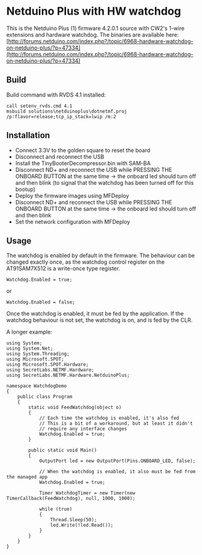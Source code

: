 Netduino Plus with HW watchdog
==============================

This is the Netduino Plus (1) firmware 4.2.0.1 source with CW2's 1-wire extensions and hardware watchdog. 
The binaries are available here: [http://forums.netduino.com/index.php?/topic/6968-hardware-watchdog-on-netduino-plus/?p=47334](http://forums.netduino.com/index.php?/topic/6968-hardware-watchdog-on-netduino-plus/?p=47334)


Build
-----
Build command with RVDS 4.1 installed:

    call setenv_rvds.cmd 4.1
    msbuild solutions\netduinoplus\dotnetmf.proj /p:flavor=release;tcp_ip_stack=lwip /m:2

Installation
------------
* Connect 3.3V to the golden square to reset the board
* Disconnect and reconnect the USB
* Install the TinyBooterDecompressor.bin with SAM-BA
* Disconnect ND+ and reconnect the USB while PRESSING THE ONBOARD BUTTON at the same time -> the onboard led should turn off and then blink (to signal that the watchdog has been turned off for this bootup)
* Deploy the firmware images using MFDeploy
* Disconnect ND+ and reconnect the USB while PRESSING THE ONBOARD BUTTON at the same time -> the onboard led should turn off and then blink
* Set the network configuration with MFDeploy 

Usage
-----

The watchdog is enabled by default in the firmware. The behaviour can be changed exactly once, 
as the watchdog control register on the AT91SAM7X512 is a write-once type register.

    Watchdog.Enabled = true;

or

    Watchdog.Enabled = false;

Once the watchdog is enabled, it must be fed by the application. If the watchdog behaviour is not set,
the watchdog is on, and is fed by the CLR.

A longer example:

    using System;
    using System.Net;
    using System.Threading;
    using Microsoft.SPOT;
    using Microsoft.SPOT.Hardware;
    using SecretLabs.NETMF.Hardware;
    using SecretLabs.NETMF.Hardware.NetduinoPlus;
    
    namespace WatchdogDemo
    {
        public class Program
        {
            static void FeedWatchdog(object o)
            {
                // Each time the watchdog is enabled, it's also fed
                // This is a bit of a workaround, but at least it didn't
                // require any interface changes
                Watchdog.Enabled = true;
            }
    
            public static void Main()
            {
                OutputPort led = new OutputPort(Pins.ONBOARD_LED, false);
    
                // When the watchdog is enabled, it also must be fed from the managed app
                Watchdog.Enabled = true;
    
                Timer WatchdogTimer = new Timer(new TimerCallback(FeedWatchdog), null, 1000, 1000);
    
                while (true)
                {
                    Thread.Sleep(50);
                    led.Write(!led.Read());
                }
            }
        }
    }
